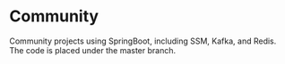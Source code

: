 # Community
Community projects using SpringBoot, including SSM, Kafka, and Redis.
The code is placed under the master branch.
